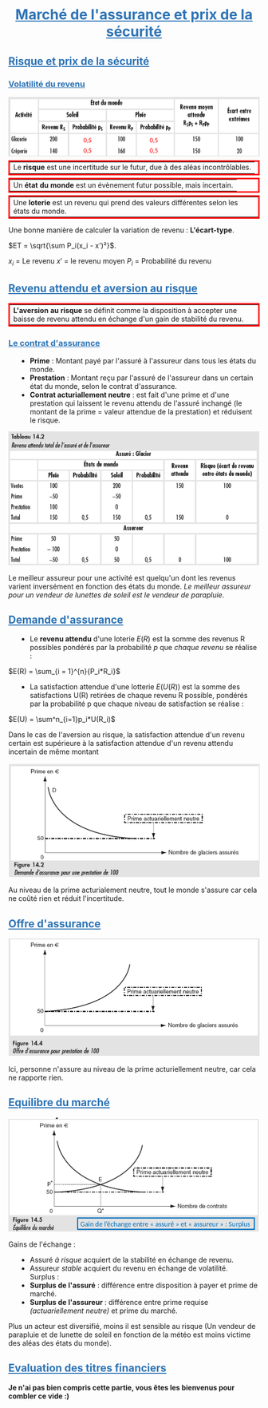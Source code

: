 <style>
/**
*{
color : black;
font-family : Arial;
}

body
{
background-color : white;
}
**/

/** Title style **/

h1
{
text-align : center;
}


h1, h2, h3
{
color : #2e74b5;
text-decoration : underline;
}

h4, h5, h6
{
color : #3f6d94;
text-decoration : bold;
}

/** Table formating **/

table{
margin-top : 1%;
margin-bottom: 1%;
border : 2px solid black;
}

.table_red{
border : 3px solid red;
}

.table_show{
width: 90%;
border: 2px solid black;
padding : 5%;
border-radius: 10px 10px 10px;
}

.table_show tr td
{
width: 40%;
height : auto;
}

/** Block effects **/

.center_block
{
display: block;
margin-left: auto;
margin-right: auto;
width: 60%;
}

.red_block
{
background-color : red;
}

.blue_block
{
background-color : blue;
}

.green_block
{
background-color : green;
}

.salmon_block
{
background-color : salmon;
}


/** line effect **/

.center_line
{
text-align: center;
}

.red_line
{
color : red;
}

.blue_line
{
color : blue;
}

.green_line
{
color : green;
}

.salmon_line
{
color : salmon;
}

.bold
{
font-weight : bold;
}

.underline
{
text-decoration : underline;
}

/** Global list effects **/

ul, li
{
margin-left : 2%;
}

/** ul list decoration **/

ul
{
list-style-type: disc;
}

ul li ul
{
list-style-type: circle;
}

ul li ul li ul
{
list-style-type: square;
}

ul li ul li ul li ul
{
list-style-type: lower-latin;
}

ul li ul li ul li ul li ul
{
list-style-type: decimal;
}

/** ol list decoration **/

ol
{
list-style-type: decimal;
}

ol li ol
{
list-style-type: upper-alpha;
}

ol li ol li ol
{
list-style-type: lower-alpha;
}

ol li ol li ol li ol
{
list-style-type: upper-roman;
}

ol li ol li ol li ol li ol
{
list-style-type: lower-roman;
}
</style>

# Marché de l'assurance et prix de la sécurité

## Risque et prix de la sécurité

### Volatilité du revenu

<img src="../attachment/eco27.png"/>

<table class="table_red">
<tr>
<td>Le <b>risque</b> est une incertitude sur le futur, due à des aléas incontrôlables.</td>
</tr>
</table>
<table class="table_red">
<tr>
<td>Un <b>état du monde</b> est un évènement futur possible, mais incertain.</td>
</tr>
</table>
<table class="table_red">
<tr>
<td>Une <b>loterie</b> est un revenu qui prend des valeurs différentes selon les états du monde.</td>
</tr>
</table>

Une bonne manière de calculer la variation de revenu : **L'écart-type**.

$ET = \sqrt{\sum P_i(x_i - x')²}$.

$x_i$ = Le revenu
$x'$ = le revenu moyen
$P_i$ = Probabilité du revenu

## Revenu attendu et aversion au risque

<table class="table_red">
<tr>
<td><b>L'aversion au risque</b> se définit comme la disposition à accepter une baisse de revenu attendu en échange d'un gain de stabilité du revenu.</td>
</tr>
</table>

### Le contrat d'assurance

- **Prime** : Montant payé par l'assuré à l'assureur dans tous les états du monde.
- **Prestation** : Montant reçu par l'assuré de l'assureur dans un certain état du monde, selon le contrat d'assurance.
- **Contrat acturiallement neutre** : est fait d'une prime et d'une prestation qui laissent le revenu attendu de l'assuré inchangé (le montant de la prime = valeur attendue de la prestation) et réduisent le risque.

<img src="../attachment/eco28.png"/>

Le meilleur assureur pour une activité est quelqu'un dont les revenus varient inversément en fonction des états du monde. *Le meilleur assureur pour un vendeur de lunettes de soleil est le vendeur de parapluie*.

## Demande d'assurance

- Le **revenu attendu** d'une loterie $E(R)$ est la somme des revenus R possibles pondérés par la probabilité *p* que *chaque revenu* se réalise :

$E(R) = \sum_{i = 1}^{n}{P_i*R_i}$

- La satisfaction attendue d'une lotterie $E(U(R))$ est la somme des satisfactions U(R) retirées de chaque revenu R possible, pondérés par la probabilité p que chaque niveau de satisfaction se réalise :

$E(U) = \sum^n_{i=1}p_i*U(R_i)$

Dans le cas de l'aversion au risque, la satisfaction attendue d'un revenu certain est supérieure à la satisfaction attendue d'un revenu attendu incertain de même montant

<img src="../attachment/eco29.png"/>

Au niveau de la prime acturialement neutre, tout le monde s'assure car cela ne coûté rien et réduit l'incertitude.

## Offre d'assurance

<img src="../attachment/eco35.png"/>

Ici, personne n'assure au niveau de la prime acturiellement neutre, car cela ne rapporte rien.

## Equilibre du marché

<img src="../attachment/eco36.png"/>

Gains de l'échange :
- Assuré *à risque* acquiert de la stabilité en échange de revenu.
- Assureur *stable* acquiert du revenu en échange de volatilité.  
Surplus :
- **Surplus de l'assuré** : différence entre disposition à payer et prime de marché.
- **Surplus de l'assureur** : différence entre prime requise *(actuariellement neutre)* et prime du marché.

Plus un acteur est diversifié, moins il est sensible au risque (Un vendeur de parapluie et de lunette de soleil en fonction de la météo est moins victime des aléas des états du monde).


## Evaluation des titres financiers

**Je n'ai pas bien compris cette partie, vous êtes les bienvenus pour combler ce vide :)**
